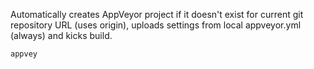 Automatically creates AppVeyor project if it doesn't exist for
current git repository URL (uses origin), uploads settings from
local appveyor.yml (always) and kicks build.

    appvey
